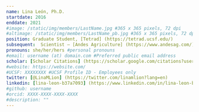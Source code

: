 ```yaml
---
name: Lina León, Ph.D.
startdate: 2016
enddate: 2021
#image: /static/img/members/LastName.jpg #365 x 365 pixels, 72 dpi
#altimage: /static/img/members/LastName_pb.jpg #365 x 365 pixels, 72 dpi
position: Graduate Student, [Tetrad] (https://tetrad.ucsf.edu/)
subsequent:  Scientist – [Andes Agriculture] (https://www.andesag.com/) @ Emeryville, CA
pronouns: she/her/hers #personal pronouns
#email: username (at) domain.com #Preferred public email address
scholar: [Scholar Citations] (https://scholar.google.com/citations?user=LBoBPRAAAAAJ&hl=en) #Google Scholar User ID
#website: https://website.com/
#UCSF: XXXXXXXX #UCSF Profile ID - Employees only
twitter: [@LinaMLion] (https://twitter.com/linamlion?lang=en)
linkedin: [lina-leon-b37a7093] (https://www.linkedin.com/in/lina-leon-b37a7093/)
#github: username
#orcid: XXXX-XXXX-XXXX-XXXX
#description: ""
---
```

